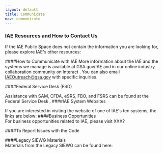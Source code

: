 ```yaml
---
layout: default
title: Communicate
nav: communicate
---
```


### IAE Resources and How to Contact Us
If the IAE Public Space does not contain the information you are looking for, please explore IAE's other resources:

####How to Communicate with IAE	
More information about the IAE and the systems we manage is available at GSA.gov/IAE <HYPERLINK> and in our online industry collaboration community on Interact <HYPERLINK>. You can also email IAEOutreach@gsa.gov with specific inquiries.

####Federal Service Desk (FSD)	

Assistance with SAM, CFDA, eSRS, FBO, and FSRS can be found at the Federal Service Desk <HYPERLINK>. 
####IAE System Websites

If you are interested in visiting the website of one of IAE's ten systems, the links are below: <List systems with hyperlinks>
####Business Opportunities	
For business opportunities related to IAE, please visit XXX?

####To Report Issues with the Code	
<INSERT INSTRUCTIONS FROM ERIC>

####Legacy SIEWG Materials	
Materials from the Legacy SIEWG can be found here: <HYPERLINK TO DEVELOPER RESOURCES AREAS ONCE AVAILABLE>

